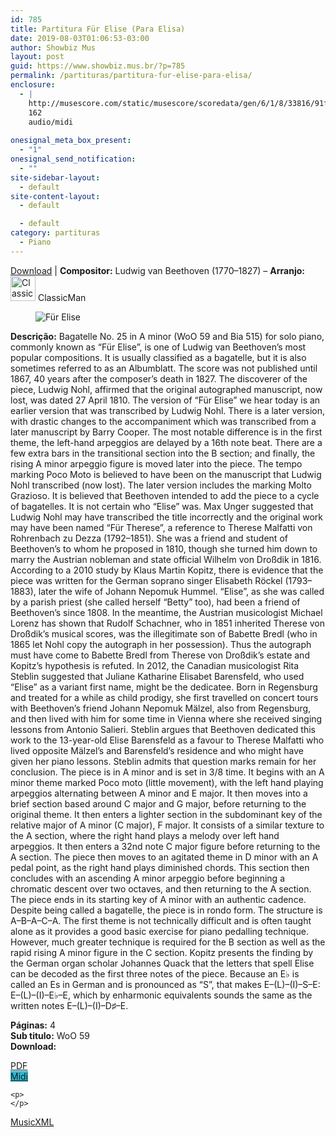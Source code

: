 ```yaml
---
id: 785
title: Partitura Für Elise (Para Elisa)
date: 2019-08-03T01:06:53-03:00
author: Showbiz Mus
layout: post
guid: https://www.showbiz.mus.br/?p=785
permalink: /partituras/partitura-fur-elise-para-elisa/
enclosure:
  - |
    http://musescore.com/static/musescore/scoredata/gen/6/1/8/33816/91fda6d5edf0000390e95238978248dbb14969be/score.mid
    162
    audio/midi
    
onesignal_meta_box_present:
  - "1"
onesignal_send_notification:
  - ""
site-sidebar-layout:
  - default
site-content-layout:
  - default

  - default
category: partituras
  - Piano
---
```

[Download](#download "link para download de partitura") | **Compositor:** Ludwig van Beethoven (1770–1827) &#8211; **Arranjo:**<img alt="ClassicMan" class="wp-image-40" width="40" hight="40" sizes="40" src="https://musescore.com/static/musescore/userdata/avatar/a/8/9/19710.jpg@300x300?cache=1483948208" /> ClassicMan

<figure class="wp-block-image"><img alt="Für Elise" src="http://musescore.com/static/musescore/scoredata/gen/6/1/8/33816/91fda6d5edf0000390e95238978248dbb14969be/score_0.png" class="wp-image-600" /> </figure>

**Descrição:** Bagatelle No. 25 in A minor (WoO 59 and Bia 515) for solo piano, commonly known as “Für Elise”, is one of Ludwig van Beethoven&#8217;s most popular compositions. It is usually classified as a bagatelle, but it is also sometimes referred to as an Albumblatt. The score was not published until 1867, 40 years after the composer&#8217;s death in 1827. The discoverer of the piece, Ludwig Nohl, affirmed that the original autographed manuscript, now lost, was dated 27 April 1810. The version of “Für Elise” we hear today is an earlier version that was transcribed by Ludwig Nohl. There is a later version, with drastic changes to the accompaniment which was transcribed from a later manuscript by Barry Cooper. The most notable difference is in the first theme, the left-hand arpeggios are delayed by a 16th note beat. There are a few extra bars in the transitional section into the B section; and finally, the rising A minor arpeggio figure is moved later into the piece. The tempo marking Poco Moto is believed to have been on the manuscript that Ludwig Nohl transcribed (now lost). The later version includes the marking Molto Grazioso. It is believed that Beethoven intended to add the piece to a cycle of bagatelles. It is not certain who “Elise” was. Max Unger suggested that Ludwig Nohl may have transcribed the title incorrectly and the original work may have been named “Für Therese”, a reference to Therese Malfatti von Rohrenbach zu Dezza (1792–1851). She was a friend and student of Beethoven&#8217;s to whom he proposed in 1810, though she turned him down to marry the Austrian nobleman and state official Wilhelm von Droßdik in 1816. According to a 2010 study by Klaus Martin Kopitz, there is evidence that the piece was written for the German soprano singer Elisabeth Röckel (1793–1883), later the wife of Johann Nepomuk Hummel. “Elise”, as she was called by a parish priest (she called herself “Betty” too), had been a friend of Beethoven&#8217;s since 1808. In the meantime, the Austrian musicologist Michael Lorenz has shown that Rudolf Schachner, who in 1851 inherited Therese von Droßdik&#8217;s musical scores, was the illegitimate son of Babette Bredl (who in 1865 let Nohl copy the autograph in her possession). Thus the autograph must have come to Babette Bredl from Therese von Droßdik&#8217;s estate and Kopitz&#8217;s hypothesis is refuted. In 2012, the Canadian musicologist Rita Steblin suggested that Juliane Katharine Elisabet Barensfeld, who used “Elise” as a variant first name, might be the dedicatee. Born in Regensburg and treated for a while as child prodigy, she first travelled on concert tours with Beethoven&#8217;s friend Johann Nepomuk Mälzel, also from Regensburg, and then lived with him for some time in Vienna where she received singing lessons from Antonio Salieri. Steblin argues that Beethoven dedicated this work to the 13-year-old Elise Barensfeld as a favour to Therese Malfatti who lived opposite Mälzel&#8217;s and Barensfeld&#8217;s residence and who might have given her piano lessons. Steblin admits that question marks remain for her conclusion. The piece is in A minor and is set in 3/8 time. It begins with an A minor theme marked Poco moto (little movement), with the left hand playing arpeggios alternating between A minor and E major. It then moves into a brief section based around C major and G major, before returning to the original theme. It then enters a lighter section in the subdominant key of the relative major of A minor (C major), F major. It consists of a similar texture to the A section, where the right hand plays a melody over left hand arpeggios. It then enters a 32nd note C major figure before returning to the A section. The piece then moves to an agitated theme in D minor with an A pedal point, as the right hand plays diminished chords. This section then concludes with an ascending A minor arpeggio before beginning a chromatic descent over two octaves, and then returning to the A section. The piece ends in its starting key of A minor with an authentic cadence. Despite being called a bagatelle, the piece is in rondo form. The structure is A–B–A–C–A. The first theme is not technically difficult and is often taught alone as it provides a good basic exercise for piano pedalling technique. However, much greater technique is required for the B section as well as the rapid rising A minor figure in the C section. Kopitz presents the finding by the German organ scholar Johannes Quack that the letters that spell Elise can be decoded as the first three notes of the piece. Because an E♭ is called an Es in German and is pronounced as “S”, that makes E–(L)–(I)–S–E: E–(L)–(I)–E♭–E, which by enharmonic equivalents sounds the same as the written notes E–(L)–(I)–D♯–E. 

  
**Páginas:** 4  
**Sub titulo:** WoO 59  
<strong id="download">Download:</strong>

<div class="wp-block-columns has-2-columns alignwide has-4-columns">
  <div class="wp-block-column">
    <div class='wp-block-button aligncenter'>
      <a  target='_blank' href='http://musescore.com/static/musescore/scoredata/gen/6/1/8/33816/91fda6d5edf0000390e95238978248dbb14969be/score_full.pdf' class='wp-block-button__link
         has-background has-vivid-red-background-color' rel="noopener noreferrer">PDF</a>
    </div>
  </div>
  
  <div class="wp-block-column">
    <div class='wp-block-button aligncenter'>
      <a  target='_blank' href='http://musescore.com/static/musescore/scoredata/gen/6/1/8/33816/91fda6d5edf0000390e95238978248dbb14969be/score.mid' class='wp-block-button__link has-background' style='background-color:#2eb9d1' rel="noopener noreferrer">Midi</a>
    </div>
    
    <p>
    </p>
  </div>
  
  <div class="wp-block-column">
    <div class='wp-block-button aligncenter'>
      <a  target='_blank' href='http://musescore.com/static/musescore/scoredata/gen/6/1/8/33816/91fda6d5edf0000390e95238978248dbb14969be/score.mxl' class='wp-block-button__link has-background has-very-dark-gray-background-color' rel="noopener noreferrer">MusicXML</a>
    </div>
  </div>
  
  <div class="wp-block-column">
    <div class='wp-block-button aligncenter'>
    </div>
  </div>
</div>
